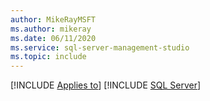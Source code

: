 ```yaml
---
author: MikeRayMSFT
ms.author: mikeray
ms.date: 06/11/2020
ms.service: sql-server-management-studio
ms.topic: include
---
```


[!INCLUDE [Applies to](../applies-md.md)] [!INCLUDE [SQL Server](_ssnoversion.md)] 
